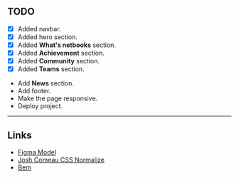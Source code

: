 ## TODO
- [x] Added navbar.
- [x] Added hero section.
- [x] Added **What's netbooks** section.
- [x] Added **Achievement** section.
- [x] Added **Community** section.
- [x] Added **Teams** section.
-  Add **News** section.
-  Add footer.
-  Make the page responsive.
-  Deploy project.

---

## Links

* [Figma Model](https://www.figma.com/file/8G1nMBWoguQYbKPJPM5i74/Free-Landing-Page-Design-(Community)?node-id=5%3A1043&t=Scid1zliVvSZ7r7q-1)
* [Josh Comeau CSS Normalize](https://www.joshwcomeau.com/css/custom-css-reset/)
* [Bem](https://getbem.com/introduction/)